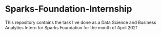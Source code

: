 # Sparks-Foundation-Internship
This repository contains the task I've done as a Data Science and Business Analytics Intern for Sparks Foundation for the month of April 2021
